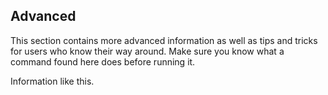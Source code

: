 ## Advanced

This section contains more advanced information as well as tips and tricks for users who know their way around. Make sure you know what a command found here does before running it.

Information like this.
